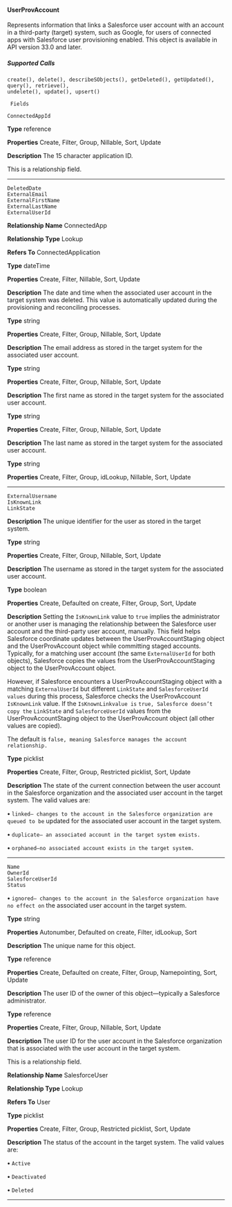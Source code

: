 #### UserProvAccount

Represents information that links a Salesforce user account with an account in a third-party (target) system, such as Google, for users of
connected apps with Salesforce user provisioning enabled. This object is available in API version 33.0 and later.

##### Supported Calls
```
create(), delete(), describeSObjects(), getDeleted(), getUpdated(), query(), retrieve(),
undelete(), update(), upsert()

 Fields

```
```
ConnectedAppId

```

**Type**
reference

**Properties**
Create, Filter, Group, Nillable, Sort, Update

**Description**
The 15 character application ID.

This is a relationship field.


-----

```
DeletedDate
ExternalEmail
ExternalFirstName
ExternalLastName
ExternalUserId

```

**Relationship Name**
ConnectedApp

**Relationship Type**
Lookup

**Refers To**
ConnectedApplication

**Type**
dateTime

**Properties**
Create, Filter, Nillable, Sort, Update

**Description**
The date and time when the associated user account in the target system was deleted. This
value is automatically updated during the provisioning and reconciling processes.

**Type**
string

**Properties**
Create, Filter, Group, Nillable, Sort, Update

**Description**
The email address as stored in the target system for the associated user account.

**Type**
string

**Properties**
Create, Filter, Group, Nillable, Sort, Update

**Description**
The first name as stored in the target system for the associated user account.

**Type**
string

**Properties**
Create, Filter, Group, Nillable, Sort, Update

**Description**
The last name as stored in the target system for the associated user account.

**Type**
string

**Properties**
Create, Filter, Group, idLookup, Nillable, Sort, Update


-----

```
ExternalUsername
IsKnownLink
LinkState

```

**Description**
The unique identifier for the user as stored in the target system.

**Type**
string

**Properties**
Create, Filter, Group, Nillable, Sort, Update

**Description**
The username as stored in the target system for the associated user account.

**Type**
boolean

**Properties**
Create, Defaulted on create, Filter, Group, Sort, Update

**Description**
Setting the `IsKnownLink` value to `true` implies the administrator or another user is
managing the relationship between the Salesforce user account and the third-party user
account, manually. This field helps Salesforce coordinate updates between the
UserProvAccountStaging object and the UserProvAccount object while committing staged
accounts. Typically, for a matching user account (the same `ExternalUserId` for both
objects), Salesforce copies the values from the UserProvAccountStaging object to the
UserProvAccount object.

However, if Salesforce encounters a UserProvAccountStaging object with a matching
`ExternalUserId` but different `LinkState` and `SalesforceUserId values`
during this process, Salesforce checks the UserProvAccount `IsKnownLink` value. If the
`IsKnownLinkvalue is` `true, Salesforce doesn’t copy the` `LinkState` and
`SalesforceUserId` values from the UserProvAccountStaging object to the
UserProvAccount object (all other values are copied).

The default is `false, meaning Salesforce manages the account relationship.`

**Type**
picklist

**Properties**
Create, Filter, Group, Restricted picklist, Sort, Update

**Description**
The state of the current connection between the user account in the Salesforce organization
and the associated user account in the target system. The valid values are:

**•** `linked— changes to the account in the Salesforce organization are queued to be`
updated for the associated user account in the target system.

**•** `duplicate— an associated account in the target system exists.`

**•** `orphaned—no associated account exists in the target system.`


-----

```
Name
OwnerId
SalesforceUserId
Status

```


**•** `ignored— changes to the account in the Salesforce organization have no effect on`
the associated user account in the target system.

**Type**
string

**Properties**
Autonumber, Defaulted on create, Filter, idLookup, Sort

**Description**
The unique name for this object.

**Type**
reference

**Properties**
Create, Defaulted on create, Filter, Group, Namepointing, Sort, Update

**Description**
The user ID of the owner of this object—typically a Salesforce administrator.

**Type**
reference

**Properties**
Create, Filter, Group, Nillable, Sort, Update

**Description**
The user ID for the user account in the Salesforce organization that is associated with the
user account in the target system.

This is a relationship field.

**Relationship Name**
SalesforceUser

**Relationship Type**
Lookup

**Refers To**
User

**Type**
picklist

**Properties**
Create, Filter, Group, Restricted picklist, Sort, Update

**Description**
The status of the account in the target system. The valid values are:

**•** `Active`

**•** `Deactivated`

**•** `Deleted`


-----
